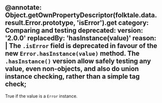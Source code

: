 @annotate: Object.getOwnPropertyDescriptor(folktale.data.result.Error.prototype, 'isError').get
category: Comparing and testing
deprecated:
  version: '2.0.0'
  replacedBy: 'hasInstance(value)'
  reason: |
    The `.isError` field is deprecated in favour of the new `Error.hasInstance(value)` method.
    The `.hasInstance()` version allow safely testing any value, even non-objects, and also
    do union instance checking, rather than a simple tag check;
---

True if the value is a `Error` instance.